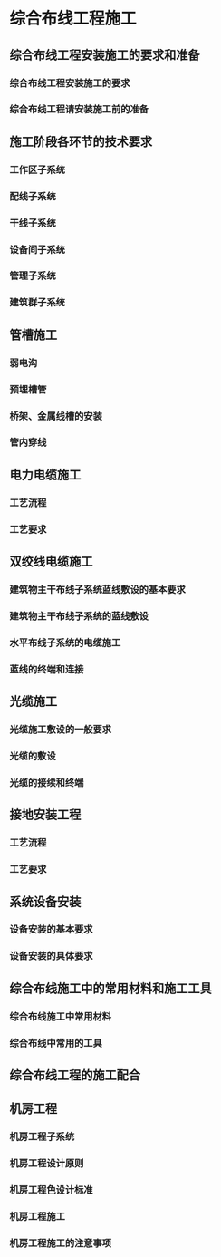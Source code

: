 # 综合布线工程施工
## 综合布线工程安装施工的要求和准备
### 综合布线工程安装施工的要求
### 综合布线工程请安装施工前的准备

## 施工阶段各环节的技术要求
### 工作区子系统
### 配线子系统
### 干线子系统
### 设备间子系统
### 管理子系统
### 建筑群子系统

## 管槽施工
### 弱电沟
### 预埋槽管
### 桥架、金属线槽的安装
### 管内穿线

## 电力电缆施工
### 工艺流程
### 工艺要求

## 双绞线电缆施工
### 建筑物主干布线子系统蓝线敷设的基本要求
### 建筑物主干布线子系统的蓝线敷设
### 水平布线子系统的电缆施工
### 蓝线的终端和连接

## 光缆施工
### 光缆施工敷设的一般要求
### 光缆的敷设
### 光缆的接续和终端

## 接地安装工程
### 工艺流程
### 工艺要求

## 系统设备安装
### 设备安装的基本要求
### 设备安装的具体要求

## 综合布线施工中的常用材料和施工工具
### 综合布线施工中常用材料
### 综合布线中常用的工具

## 综合布线工程的施工配合

## 机房工程
### 机房工程子系统
### 机房工程设计原则
### 机房工程色设计标准
### 机房工程施工
### 机房工程施工的注意事项


